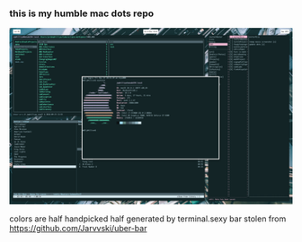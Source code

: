 ### this is my humble mac dots repo


![screenshot](https://github.com/Anode194/macDots/blob/master/screenShot.png)

colors are half handpicked half generated by terminal.sexy 
bar stolen from https://github.com/Jarvvski/uber-bar 


